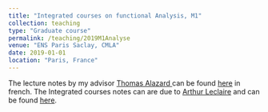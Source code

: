 ```yaml
---
title: "Integrated courses on functional Analysis, M1"
collection: teaching
type: "Graduate course"
permalink: /teaching/2019M1Analyse
venue: "ENS Paris Saclay, CMLA"
date: 2019-01-01
location: "Paris, France"
---
```

The lecture notes by my advisor [Thomas Alazard ](http://talazard.perso.math.cnrs.fr/) can be found [here](http://talazard.perso.math.cnrs.fr/cours.pdf) in french.
The Integrated courses notes can are due to [Arthur Leclaire](https://www.math.u-bordeaux.fr/~aleclaire/index.php) and can be found [here](https://www.math.u-bordeaux.fr/~aleclaire/analyse_fonctionnelle_M1/leclaire_TD_analyse_fonctionnelle_1718.zip).
